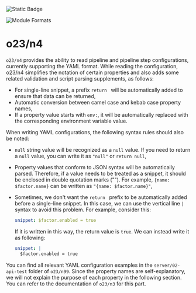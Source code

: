 ![Static Badge](https://img.shields.io/badge/InsureMO-777AF2.svg)

![Module Formats](https://img.shields.io/badge/module%20formats-cjs-green.svg)

# o23/n4

`o23/n4` provides the ability to read pipeline and pipeline step configurations, currently supporting the YAML format. While reading the
configuration, o23/n4 simplifies the notation of certain properties and also adds some related validation and script parsing supplements, as
follows:

- For single-line snippet, a prefix `return ` will be automatically added to ensure that data can be returned,
- Automatic conversion between camel case and kebab case property names,
- If a property value starts with `env:`, it will be automatically replaced with the corresponding environment variable value.

When writing YAML configurations, the following syntax rules should also be noted:

- `null` string value will be recognized as a `null` value. If you need to return a `null` value, you can write it as `"null"`
  or `return null`,
- Property values that conform to JSON syntax will be automatically parsed. Therefore, if a value needs to be treated as a snippet, it
  should be enclosed in double quotation marks (""). For example, `{name: $factor.name}` can be written as `"{name: $factor.name}"`,
- Sometimes, we don't want the `return ` prefix to be automatically added before a single-line snippet. In this case, we can use the
  vertical line `|` syntax to avoid this problem. For example, consider this:

  ```yaml
  snippet: $factor.enabled = true
  ```

  If it is written in this way, the return value is `true`. We can instead write it as following:

  ```yaml
  snippet: |
    $factor.enabled = true
  ```

You can find all relevant YAML configuration examples in the `server/02-api-test` folder of `o23/n99`. Since the property names are
self-explanatory, we will not explain the purpose of each property in the following section. You can refer to the documentation of `o23/n3`
for this part.
